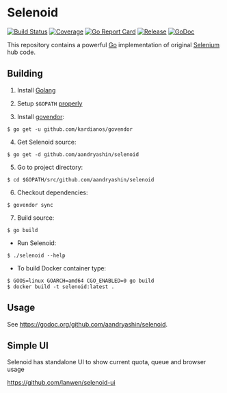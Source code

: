 # Selenoid
[![Build Status](https://travis-ci.org/aandryashin/selenoid.svg?branch=master)](https://travis-ci.org/aandryashin/selenoid)
[![Coverage](https://codecov.io/github/aandryashin/selenoid/coverage.svg)](https://codecov.io/gh/aandryashin/selenoid)
[![Go Report Card](https://goreportcard.com/badge/github.com/aandryashin/selenoid)](https://goreportcard.com/report/github.com/aandryashin/selenoid)
[![Release](https://img.shields.io/github/release/aandryashin/selenoid.svg)](https://github.com/aandryashin/selenoid/releases/latest)
[![GoDoc](https://godoc.org/github.com/aandryashin/selenoid?status.svg)](https://godoc.org/github.com/aandryashin/selenoid)

This repository contains a powerful [Go](http://golang.org/) implementation of original [Selenium](http://github.com/SeleniumHQ/selenium) hub code.

## Building
1) Install [Golang](https://golang.org/doc/install)

2) Setup `$GOPATH` [properly](https://github.com/golang/go/wiki/GOPATH)

3) Install [govendor](https://github.com/kardianos/govendor): 
```
$ go get -u github.com/kardianos/govendor
```
4) Get Selenoid source:
```
$ go get -d github.com/aandryashin/selenoid
```
5) Go to project directory:
```
$ cd $GOPATH/src/github.com/aandryashin/selenoid
```
6) Checkout dependencies:
```
$ govendor sync
```
7) Build source:
```
$ go build
```
* Run Selenoid:
```
$ ./selenoid --help
```
* To build Docker container type:
```
$ GOOS=linux GOARCH=amd64 CGO_ENABLED=0 go build
$ docker build -t selenoid:latest .
```

## Usage

See https://godoc.org/github.com/aandryashin/selenoid.

## Simple UI

Selenoid has standalone UI to show current quota, queue and browser usage

https://github.com/lanwen/selenoid-ui
